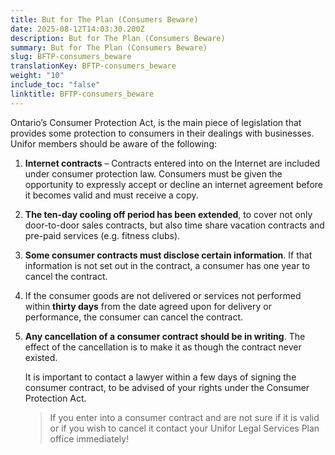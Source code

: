 ```yaml
---
title: But for The Plan (Consumers Beware)
date: 2025-08-12T14:03:30.200Z
description: But for The Plan (Consumers Beware)
summary: But for The Plan (Consumers Beware)
slug: BFTP-consumers_beware
translationKey: BFTP-consumers_beware
weight: "10"
include_toc: "false"
linktitle: BFTP-consumers_beware
---
```

Ontario’s Consumer Protection Act, is the main piece of legislation that provides some protection to consumers in their dealings with businesses. Unifor members should be aware of the following:

1. **Internet contracts** – Contracts entered into on the Internet are included under consumer protection law. Consumers must be given the opportunity to expressly accept or decline an internet agreement before it becomes valid and must receive a copy.
2. **The ten-day cooling off period has been extended**, to cover not only door-to-door sales contracts, but also time share vacation contracts and pre-paid services (e.g. fitness clubs).
3. **Some consumer contracts must disclose certain information**. If that information is not set out in the contract, a consumer has one year to cancel the contract.
4. If the consumer goods are not delivered or services not performed within **thirty days** from the date agreed upon for delivery or performance, the consumer can cancel the contract.
5. **Any cancellation of a consumer contract should be in writing**. The effect of the cancellation is to make it as though the contract never existed.

   It is important to contact a lawyer within a few days of signing the consumer contract, to be advised of your rights under the Consumer Protection Act.

   > If you enter into a consumer contract and are not sure if it is valid
   >            or if you wish to cancel it
   > contact your Unifor Legal Services Plan office immediately!